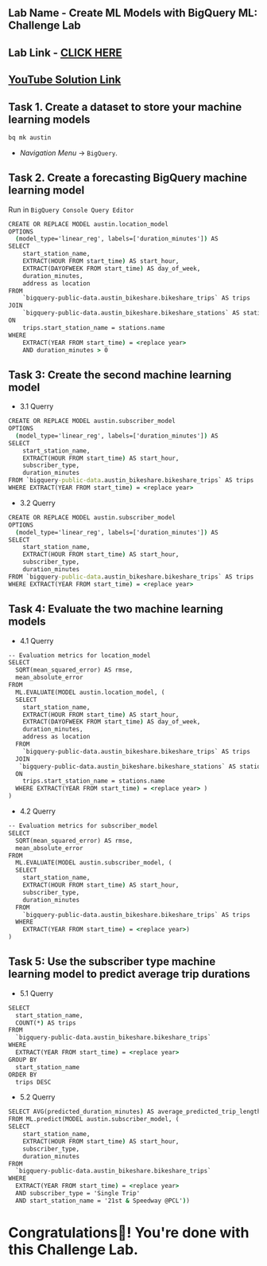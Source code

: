 ## Lab Name - Create ML Models with BigQuery ML: Challenge Lab

## Lab Link - [CLICK HERE](https://www.cloudskillsboost.google/focuses/14294?parent=catalog)

## [YouTube Solution Link](https://youtu.be/tpiil_p4uKk)
## Task 1. Create a dataset to store your machine learning models

```cmd
bq mk austin
```

* *Navigation Menu* -> `BigQuery`.

## Task 2. Create a forecasting BigQuery machine learning model

Run in `BigQuery Console Query Editor`

```cmd
CREATE OR REPLACE MODEL austin.location_model
OPTIONS
  (model_type='linear_reg', labels=['duration_minutes']) AS
SELECT
    start_station_name,
    EXTRACT(HOUR FROM start_time) AS start_hour,
    EXTRACT(DAYOFWEEK FROM start_time) AS day_of_week,
    duration_minutes,
    address as location
FROM
    `bigquery-public-data.austin_bikeshare.bikeshare_trips` AS trips
JOIN
    `bigquery-public-data.austin_bikeshare.bikeshare_stations` AS stations
ON
    trips.start_station_name = stations.name
WHERE
    EXTRACT(YEAR FROM start_time) = <replace year>
    AND duration_minutes > 0
```

## Task 3: Create the second machine learning model

* 3.1 Querry

```cmd
CREATE OR REPLACE MODEL austin.subscriber_model
OPTIONS
  (model_type='linear_reg', labels=['duration_minutes']) AS
SELECT
    start_station_name,
    EXTRACT(HOUR FROM start_time) AS start_hour,
    subscriber_type,
    duration_minutes
FROM `bigquery-public-data.austin_bikeshare.bikeshare_trips` AS trips
WHERE EXTRACT(YEAR FROM start_time) = <replace year>
```

* 3.2 Querry

```cmd
CREATE OR REPLACE MODEL austin.subscriber_model
OPTIONS
  (model_type='linear_reg', labels=['duration_minutes']) AS
SELECT
    start_station_name,
    EXTRACT(HOUR FROM start_time) AS start_hour,
    subscriber_type,
    duration_minutes
FROM `bigquery-public-data.austin_bikeshare.bikeshare_trips` AS trips
WHERE EXTRACT(YEAR FROM start_time) = <replace year>
```

## Task 4: Evaluate the two machine learning models

* 4.1 Querry

```cmd
-- Evaluation metrics for location_model
SELECT
  SQRT(mean_squared_error) AS rmse,
  mean_absolute_error
FROM
  ML.EVALUATE(MODEL austin.location_model, (
  SELECT
    start_station_name,
    EXTRACT(HOUR FROM start_time) AS start_hour,
    EXTRACT(DAYOFWEEK FROM start_time) AS day_of_week,
    duration_minutes,
    address as location
  FROM
    `bigquery-public-data.austin_bikeshare.bikeshare_trips` AS trips
  JOIN
   `bigquery-public-data.austin_bikeshare.bikeshare_stations` AS stations
  ON
    trips.start_station_name = stations.name
  WHERE EXTRACT(YEAR FROM start_time) = <replace year> )
)
```

* 4.2 Querry

```cmd
-- Evaluation metrics for subscriber_model
SELECT
  SQRT(mean_squared_error) AS rmse,
  mean_absolute_error
FROM
  ML.EVALUATE(MODEL austin.subscriber_model, (
  SELECT
    start_station_name,
    EXTRACT(HOUR FROM start_time) AS start_hour,
    subscriber_type,
    duration_minutes
  FROM
    `bigquery-public-data.austin_bikeshare.bikeshare_trips` AS trips
  WHERE
    EXTRACT(YEAR FROM start_time) = <replace year>)
)
```

## Task 5: Use the subscriber type machine learning model to predict average trip durations

* 5.1 Querry

```cmd
SELECT
  start_station_name,
  COUNT(*) AS trips
FROM
  `bigquery-public-data.austin_bikeshare.bikeshare_trips`
WHERE
  EXTRACT(YEAR FROM start_time) = <replace year>
GROUP BY
  start_station_name
ORDER BY
  trips DESC
```

* 5.2 Querry

```cmd
SELECT AVG(predicted_duration_minutes) AS average_predicted_trip_length
FROM ML.predict(MODEL austin.subscriber_model, (
SELECT
    start_station_name,
    EXTRACT(HOUR FROM start_time) AS start_hour,
    subscriber_type,
    duration_minutes
FROM
  `bigquery-public-data.austin_bikeshare.bikeshare_trips`
WHERE 
  EXTRACT(YEAR FROM start_time) = <replace year>
  AND subscriber_type = 'Single Trip'
  AND start_station_name = '21st & Speedway @PCL'))
```

# Congratulations🎉! You're done with this Challenge Lab.